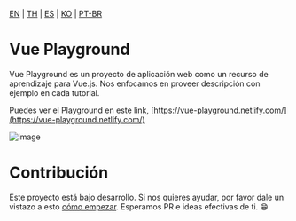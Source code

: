 [EN](README.md) | [TH](README_th.md) | [ES](README_es.md) | [KO](README_ko.md) | [PT-BR](README_pr-br.md)

# Vue Playground

Vue Playground es un proyecto de aplicación web como un recurso de aprendizaje para Vue.js. Nos enfocamos en proveer descripción con ejemplo en cada tutorial.

Puedes ver el Playground en este link, [https://vue-playground.netlify.com/](https://vue-playground.netlify.com/)

![image](https://user-images.githubusercontent.com/6861191/66323656-538d4980-e94e-11e9-879c-f1cf2581cb9f.png)

# Contribución

Este proyecto está bajo desarrollo. Si nos quieres ayudar, por favor dale un vistazo a esto [cómo empezar](https://github.com/runyasak/vue-playground/blob/master/CONTRIBUTING.md). Esperamos PR e ideas efectivas de ti. 😁
